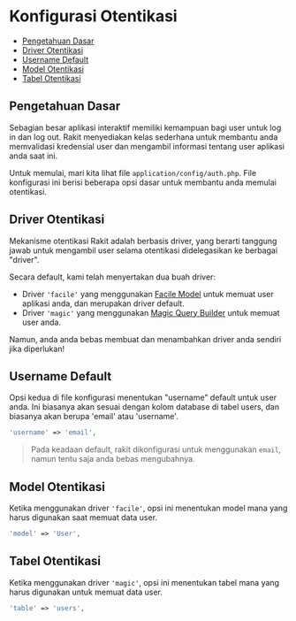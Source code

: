 # Konfigurasi Otentikasi

<!-- MarkdownTOC autolink="true" autoanchor="true" levels="2,3" bracket="round" lowercase="only_ascii" -->

-   [Pengetahuan Dasar](#pengetahuan-dasar)
-   [Driver Otentikasi](#driver-otentikasi)
-   [Username Default](#username-default)
-   [Model Otentikasi](#model-otentikasi)
-   [Tabel Otentikasi](#tabel-otentikasi)

<!-- /MarkdownTOC -->

<a id="pengetahuan-dasar"></a>

## Pengetahuan Dasar

Sebagian besar aplikasi interaktif memiliki kemampuan bagi user untuk log in dan log out. Rakit menyediakan kelas sederhana untuk membantu anda memvalidasi kredensial user dan mengambil informasi tentang user aplikasi anda saat ini.

Untuk memulai, mari kita lihat file `application/config/auth.php`. File konfigurasi ini berisi beberapa opsi dasar untuk membantu anda memulai otentikasi.

<a id="driver-otentikasi"></a>

## Driver Otentikasi

Mekanisme otentikasi Rakit adalah berbasis driver, yang berarti tanggung jawab untuk mengambil user selama otentikasi didelegasikan ke berbagai "driver".

Secara default, kami telah menyertakan dua buah driver:

-   Driver `'facile'` yang menggunakan [Facile Model](/docs/id/database/facile) untuk memuat user aplikasi anda, dan merupakan driver default.
-   Driver `'magic'` yang menggunakan [Magic Query Builder](/docs/id/database/magic) untuk memuat user anda.

Namun, anda anda bebas membuat dan menambahkan driver anda sendiri jika diperlukan!

<a id="username-default"></a>

## Username Default

Opsi kedua di file konfigurasi menentukan "username" default untuk user anda.
Ini biasanya akan sesuai dengan kolom database di tabel users, dan biasanya akan berupa 'email' atau 'username'.

```php
'username' => 'email',
```

> Pada keadaan default, rakit dikonfigurasi untuk menggunakan `email`, namun tentu saja anda bebas mengubahnya.

<a id="model-otentikasi"></a>

## Model Otentikasi

Ketika menggunakan driver `'facile'`, opsi ini menentukan model mana yang harus digunakan saat memuat data user.

```php
'model' => 'User',
```

<a id="tabel-otentikasi"></a>

## Tabel Otentikasi

Ketika menggunakan driver `'magic'`, opsi ini menentukan tabel mana yang harus digunakan untuk memuat data user.

```php
'table' => 'users',
```
